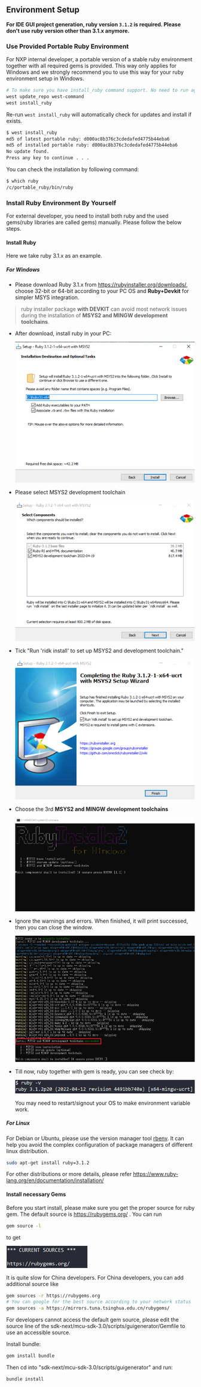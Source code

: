 ## Environment Setup

**For IDE GUI project generation, ruby version `3.1.2` is required. Please don't use ruby version other than 3.1.x anymore.**

### Use Provided Portable Ruby Environment

For NXP internal developer, a portable version of a stable ruby environment together with all required gems is provided. This way only applies for Windows and we strongly recommend you to use this way for your ruby environment setup in Windows.

```bash
# To make sure you have install_ruby command support. No need to run again if you want to check a update
west update_repo west-command
west install_ruby
```

Re-run `west install_ruby` will automatically check for updates and install if exists.

```bash
$ west install_ruby
md5 of latest portable ruby: d000ac8b376c3cdedafed4775b44eba6
md5 of installed portable ruby: d000ac8b376c3cdedafed4775b44eba6
No update found.
Press any key to continue . . .
```

You can check the installation by following command:

```bash
$ which ruby
/c/portable_ruby/bin/ruby
```

### Install Ruby Environment By Yourself

For external developer, you need to install both ruby and the used gems(ruby libraries are called gems) manually. Please follow the below steps.

#### Install Ruby

Here we take ruby 3.1.x as an example.

##### For Windows

- Please download Ruby 3.1.x from <https://rubyinstaller.org/downloads/>, choose 32-bit or 64-bit according to your PC OS and **Ruby+Devkit** for simpler MSYS integration.

> ruby installer package **with DEVKIT** can avoid most network issues during the installation of **MSYS2 and MINGW development toolchains**.

- After download, install ruby in your PC:

  ![ruby_310_installer](../_doc/ruby_310_installer.png)

- Please select MSYS2 development toolchain

  ![ruby_310_installer2](../_doc/ruby_310_installer2.png)

- Tick "Run 'ridk install' to set up MSYS2 and development toolchain."

  ![310_ridk_install](../_doc/ruby_310_ridk_install.png)

- Choose the 3rd **MSYS2 and MINGW development toolchains**

  ![3](../_doc/ruby_310_msys2.png)

- Ignore the warnings and errors. When finished, it will print successed, then you can close the window.

  ![4](../_doc/ruby_310_sucess.png)

- Till now, ruby together with gem is ready, you can see check by:

  ![ruby_v](../_doc/ruby_v.png)

  You may need to restart/signout your OS to make environment variable work.

##### For Linux

For Debian or Ubuntu, please use the version manager tool [rbenv](https://github.com/rbenv/rbenv). It can help you avoid the complex configuration of package managers of different linux distribution.

```bash
sudo apt-get install ruby=3.1.2
```

For other distributions or more details, please refer https://www.ruby-lang.org/en/documentation/installation/

#### Install necessary Gems

Before you start install, please make sure you get the proper source for ruby gem. The default source is <https://rubygems.org/> . You can run

  ```bash
  gem source -l
  ```
to get

![ruby_gem_default_source](../_doc//ruby_gem_default_source.png)

It is quite slow for China developers. For China developers, you can add additional source like

```bash
gem sources -r https://rubygems.org
# You can google for the best source according to your network status
gem sources -a https://mirrors.tuna.tsinghua.edu.cn/rubygems/
```
For developers cannot access the default gem source, please edit the source line of the sdk-next/mcu-sdk-3.0/scripts/guigenerator/Gemfile to use an accessible source.

Install bundle:

```bash
gem install bundle
```

Then cd into "sdk-next/mcu-sdk-3.0/scripts/guigenerator" and run:

```bash
bundle install
```
